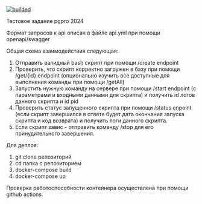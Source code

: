 [![builded](https://github.com/te32012/simpleapi3/actions/workflows/docker-image.yml/badge.svg)](https://github.com/te32012/simpleapi3/actions/workflows/docker-image.yml)



Тестовое задание pgpro 2024 

Формат запросов к api описан в файле api.yml при помощи openapi/swagger 

Общая схема взаимодействия следующая:
1) Отправить валидный bash скрипт при помощи /create endpoint 
2) Проверить, что скрипт корректно загружен в базу при помощи /get/{id} endpoint (опционально изучить все доступные для выполнения команды при помощи /getAll)
3) Запустить нужную команду на сервере при помощи /start endpoint (с параметрами и входными данными для скрипта) и получить id логов данного скрипта и id pid
4) Проверить статус запущенного скрипта при помощи /status enpoint (если скрипт завершился в ответе будет дата окончания запуска скрипта и код возврата) и получить логи данного скрипта.
5) Если скрипт завис - отправить команду /stop для его принудительного завершения. 


Для деплоя:
1) git clone репозиторий
2) cd папка с репозиторием
3) docker-compose build
4) docker-compose up

Проверка работоспособности контейнера осуществлена при помощи github actions. 
